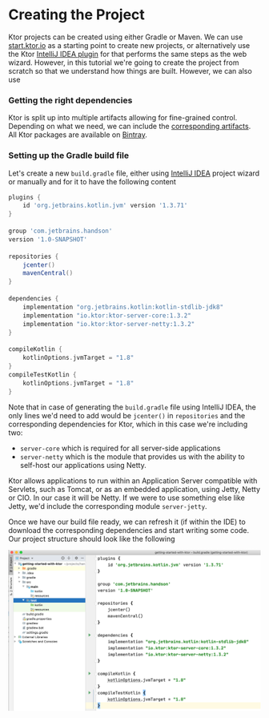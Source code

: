 # Creating the Project

Ktor projects can be created using either Gradle or Maven. We can use [start.ktor.io](https://start.ktor.io) as a starting point to create new projects, or alternatively use the Ktor 
[IntelliJ IDEA plugin](https://plugins.jetbrains.com/plugin/10823-ktor) for that performs the same steps as the web wizard. However, in this tutorial we're going to create the project from scratch so that
we understand how things are built. However, we can also use 


### Getting the right dependencies

Ktor is split up into multiple artifacts allowing for fine-grained control. Depending on what we need, we can include the [corresponding artifacts](https://ktor.io/quickstart/artifacts.html).
All Ktor packages are available on [Bintray](https://bintray.com/kotlin/ktor/).

### Setting up the Gradle build file

Let's create a new `build.gradle` file, either using [IntelliJ IDEA](https://jetbrains.com/idea) project wizard or manually
and for it to have the following content


```groovy
plugins {
    id 'org.jetbrains.kotlin.jvm' version '1.3.71'
}

group 'com.jetbrains.handson'
version '1.0-SNAPSHOT'

repositories {
    jcenter()
    mavenCentral()
}

dependencies {
    implementation "org.jetbrains.kotlin:kotlin-stdlib-jdk8"
    implementation "io.ktor:ktor-server-core:1.3.2"
    implementation "io.ktor:ktor-server-netty:1.3.2"
}

compileKotlin {
    kotlinOptions.jvmTarget = "1.8"
}
compileTestKotlin {
    kotlinOptions.jvmTarget = "1.8"
}
```

Note that in case of generating the `build.gradle` file using IntelliJ IDEA, the only lines we'd need to add would be `jcenter()` in `repositories` and the corresponding
dependencies for Ktor, which in this case we're including two: 

* `server-core` which is required for all server-side applications
* `server-netty` which is the module that provides us with the ability to self-host our applications using Netty. 

Ktor allows applications to run within an Application Server compatible with Servlets, such as Tomcat, or as an embedded application, using Jetty, Netty or CIO. In our
case it will be Netty. If we were to use something else like Jetty, we'd include the corresponding module `server-jetty`.

Once we have our build file ready, we can refresh it (if within the IDE) to download the corresponding dependencies and start writing some code. Our 
project structure should look like the following

![Gradle file](./assets/gradle.png)


